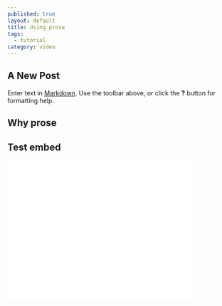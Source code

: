 ```yaml
---
published: true
layout: default
title: Using prose
tags: 
  - tutorial
category: video
---
```


## A New Post

Enter text in [Markdown](http://daringfireball.net/projects/markdown/). Use the toolbar above, or click the **?** button for formatting help.

## Why prose

## Test embed

<iframe width="420" height="315" src="//www.youtube.com/embed/rxggZkwpwe8" frameborder="0" allowfullscreen></iframe>


